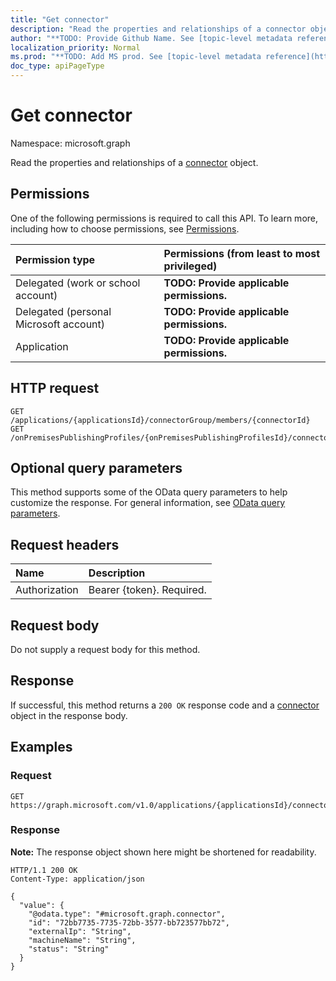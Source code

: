 ```yaml
---
title: "Get connector"
description: "Read the properties and relationships of a connector object."
author: "**TODO: Provide Github Name. See [topic-level metadata reference](https://msgo.azurewebsites.net/add/document/guidelines/metadata.html#topic-level-metadata)**"
localization_priority: Normal
ms.prod: "**TODO: Add MS prod. See [topic-level metadata reference](https://msgo.azurewebsites.net/add/document/guidelines/metadata.html#topic-level-metadata)**"
doc_type: apiPageType
---
```


# Get connector
Namespace: microsoft.graph



Read the properties and relationships of a [connector](../resources/connector.md) object.

## Permissions
One of the following permissions is required to call this API. To learn more, including how to choose permissions, see [Permissions](/graph/permissions-reference).

|Permission type|Permissions (from least to most privileged)|
|:---|:---|
|Delegated (work or school account)|**TODO: Provide applicable permissions.**|
|Delegated (personal Microsoft account)|**TODO: Provide applicable permissions.**|
|Application|**TODO: Provide applicable permissions.**|

## HTTP request

<!-- {
  "blockType": "ignored"
}
-->
``` http
GET /applications/{applicationsId}/connectorGroup/members/{connectorId}
GET /onPremisesPublishingProfiles/{onPremisesPublishingProfilesId}/connectors/{connectorId}
```

## Optional query parameters
This method supports some of the OData query parameters to help customize the response. For general information, see [OData query parameters](/graph/query-parameters).

## Request headers
|Name|Description|
|:---|:---|
|Authorization|Bearer {token}. Required.|

## Request body
Do not supply a request body for this method.

## Response

If successful, this method returns a `200 OK` response code and a [connector](../resources/connector.md) object in the response body.

## Examples

### Request
<!-- {
  "blockType": "request",
  "name": "get_connector"
}
-->
``` http
GET https://graph.microsoft.com/v1.0/applications/{applicationsId}/connectorGroup/members/{connectorId}
```


### Response
**Note:** The response object shown here might be shortened for readability.
<!-- {
  "blockType": "response",
  "truncated": true,
  "@odata.type": "microsoft.graph.connector"
}
-->
``` http
HTTP/1.1 200 OK
Content-Type: application/json

{
  "value": {
    "@odata.type": "#microsoft.graph.connector",
    "id": "72bb7735-7735-72bb-3577-bb723577bb72",
    "externalIp": "String",
    "machineName": "String",
    "status": "String"
  }
}
```

